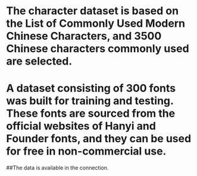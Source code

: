 # The character dataset is based on the List of Commonly Used Modern Chinese Characters, and 3500 Chinese characters commonly used are selected. 
# A dataset consisting of 300 fonts was built for training and testing. These fonts are sourced from the official websites of Hanyi and Founder fonts, and they can be used for free in non-commercial use.
##The data is available in the connection.
